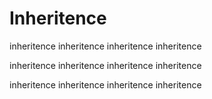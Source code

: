 # Inheritence

inheritence
inheritence
inheritence
inheritence

inheritence
inheritence
inheritence
inheritence

inheritence
inheritence
inheritence
inheritence
